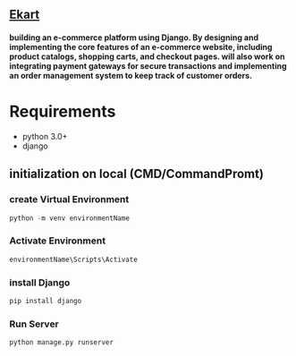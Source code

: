## [Ekart](https://github.com/pranaykalita/ekart)

#### building an e-commerce platform using Django. By designing and implementing the core features of an e-commerce website, including product catalogs, shopping carts, and checkout pages. will also work on integrating payment gateways for secure transactions and implementing an order management system to keep track of customer orders.

# Requirements
- python 3.0+ 
- django

## initialization on local (CMD/CommandPromt)

### create Virtual Environment
```python
python -m venv environmentName
```
### Activate Environment
```python
environmentName\Scripts\Activate
```
### install Django
```python
pip install django
```
### Run Server
``` python
python manage.py runserver
```
